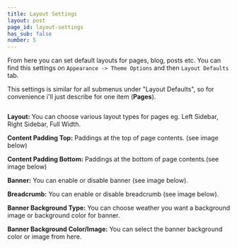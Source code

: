 ```yaml
---
title: Layout Settings
layout: post
page_id: layout-settings
has_sub: false
number: 5
---
```


From here you can set default layouts for pages, blog, posts etc. You can find this settings on `Appearance -> Theme Options` and then `Layout Defaults` tab.

This settings is similar for all submenus under "Layout Defaults", so for convenience i'll just describe for one item (<b>Pages</b>).

<img alt="" src="{{ 'assets/images/5/5.1.png' | relative_url }}">

**Layout:** You can choose various layout types for pages eg. Left Sidebar, Right Sidebar, Full Width.

**Content Padding Top:** Paddings at the top of page contents. (see image below)

**Content Padding Bottom:** Paddings at the bottom of page contents.(see image below)

**Banner:** You can enable or disable banner (see image below).

**Breadcrumb:** You can enable or disable breadcrumb (see image below).

**Banner Background Type:** You can choose weather you want a background image or background color for banner.

**Banner Background Color/Image:** You can select the banner background color or image from here.

<img alt="" src="{{ 'assets/images/5/5.2.png' | relative_url }}">

